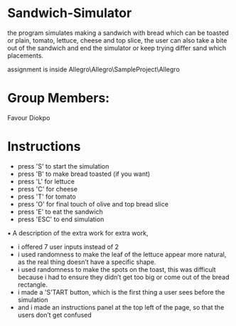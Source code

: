 # Sandwich-Simulator
the program simulates making a sandwich with bread which can be toasted or plain, tomato, lettuce, cheese and top slice, the user can also take a bite out of the sandwich and end the simulator or keep trying differ sand which placements.

assignment is inside 
Allegro\Allegro\SampleProject\Allegro

# Group Members:
Favour Diokpo 

# Instructions

 * press 'S' to start the simulation
 * press 'B' to make bread toasted (if you want)
 * press 'L' for lettuce
 * press 'C' for cheese
 * press 'T' for tomato
 * press 'O' for final touch of olive and top bread slice
 * press 'E' to eat the sandwich
 * press 'ESC' to end simulation
 

▪ A description of the extra work
for extra work,
* i offered 7 user inputs instead of 2 
* i used randomness to make the leaf of the lettuce appear more natural, as the real thing doesn’t have a specific shape.
* i used randomness to make the spots on the toast, this was difficult because i had to ensure they didn’t get too big or come out of the bread rectangle.
* i made a 'S'TART  button, which is the first thing a user sees before the simulation 
* and i made an instructions panel at the top left of the page, so that the users don’t get confused


